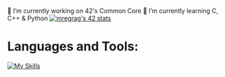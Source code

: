 🔭 I’m currently working on 42's Common Core
🌱 I’m currently learning C, C++ & Python
<a href="https://github.com/oakoudad/badge42"><img src="https://badge.mediaplus.ma/black/mregrag" alt="mregrag's 42 stats" /></a>
# Languages and Tools:
[![My Skills](https://skillicons.dev/icons?i=c,cpp,python,git,vim,neovim,linux)](https://skillicons.dev)
